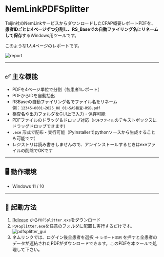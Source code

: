 # NemLinkPDFSplitter

Teijin社のNemLinkサービスからダウンロードしたCPAP概要レポートPDFを、**患者IDごとに4ページずつ分割し、RS_Baseでの自動ファイリング名にリネームして保存**するWindows用ツールです。

このような1人4ページのレポートです。

![report](https://github.com/user-attachments/assets/f0671e58-9e37-4265-a589-c8ea3af51b8f)

---

## ✅ 主な機能

- PDFを4ページ単位で分割（各患者1レポート）
- PDFからIDを自動抽出
- RSBaseの自動ファイリング名でファイル名をリネーム  
  例：`12345~0001~2025_08_01~SAS検査~RSB.pdf`
- 検査名や出力フォルダをGUI上で入力・保存可能
- PDFファイルのドラッグ＆ドロップ対応（`PDFファイル`のテキストボックスにドラッグドロップできます）
- `.exe` 形式で配布・実行可能（PyInstallerでpythonソースから生成することも可能です）
- レジストリは読み書きしませんので、アンインストールするときはexeファイルの削除でOKです

---

## 🖥️ 動作環境

- Windows 11 / 10

---

## 🚀 起動方法
1. [Release](https://github.com/YUKI-ENT/NemlinkPDFSplitter/releases) から`PDFSplitter.exe`をダウンロード
2. `PDFSplitter.exe`を任意のフォルダに配置し実行するだけです。
![pdfsplitter_gui](https://github.com/user-attachments/assets/d0aed9dc-a732-42cd-be4e-885ad68ffe86)
3. ネムリンクでは、ログイン後全患者を選択 → `レポート印刷` を押すと全患者のデータが連結されたPDFがダウンロードできます。このPDFを本ツールで処理して下さい。 

